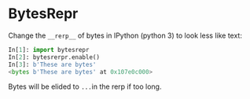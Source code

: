 # BytesRepr

Change the `__rerp__` of bytes in IPython (python 3) to look less like text:


```python
In[1]: import bytesrepr
In[2]: bytesrerpr.enable()
In[3]: b'These are bytes'
<bytes b'These are bytes' at 0x107e0c000>
```


Bytes will be elided to `...`in the rerp if too long.



